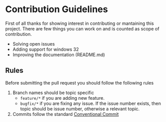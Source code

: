 # Contribution Guidelines

First of all thanks for showing interest in contributing or mantaining this project. There are few things you can work on and is counted as scope of contribution.

- Solving open issues
- Adding support for windows 32
- Improving the documentation (README.md)

## Rules

Before submitting the pull request you should follow the following rules

1. Branch names should be topic specific
   - `feature/*` if you are adding new feature.
   - `bugfix/*` if you are fixing any issue. If the issue number exists, then topic should be issue number, otherwise a relevant topic.
2. Commits follow the standard [Conventional Commit](https://www.conventionalcommits.org/en/v1.0.0/)
